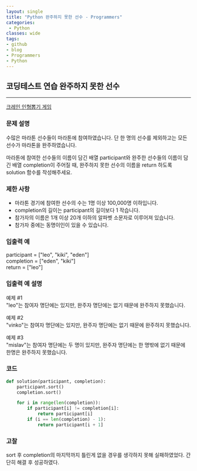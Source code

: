 ```yaml
---
layout: single
title: "Python 완주하지 못한 선수 - Programmers"
categories:
 - Python
classes: wide
tags:
- github
- blog
- Programmers
- Python
---
```

## 코딩테스트 연습 **완주하지 못한 선수**
---

[크레인 인형뽑기 게임](https://programmers.co.kr/learn/courses/30/lessons/42576)

### 문제 설명

수많은 마라톤 선수들이 마라톤에 참여하였습니다. 단 한 명의 선수를 제외하고는 모든 선수가 마라톤을 완주하였습니다.  

마라톤에 참여한 선수들의 이름이 담긴 배열 participant와 완주한 선수들의 이름이 담긴 배열 completion이 주어질 때, 완주하지 못한 선수의 이름을 return 하도록 solution 함수를 작성해주세요.  

### 제한 사항  

-	마라톤 경기에 참여한 선수의 수는 1명 이상 100,000명 이하입니다.  
-	completion의 길이는 participant의 길이보다 1 작습니다.  
-	참가자의 이름은 1개 이상 20개 이하의 알파벳 소문자로 이루어져 있습니다.  
-	참가자 중에는 동명이인이 있을 수 있습니다.  

### 입출력 예  
participant = ["leo", "kiki", "eden"]  
completion = ["eden", "kiki"]  
return = ["leo"]  

### 입출력 예 설명  
예제 \#1  
"leo"는 참여자 명단에는 있지만, 완주자 명단에는 없기 때문에 완주하지 못했습니다.  

예제 \#2  
"vinko"는 참여자 명단에는 있지만, 완주자 명단에는 없기 때문에 완주하지 못했습니다.  

예제 \#3  
"mislav"는 참여자 명단에는 두 명이 있지만, 완주자 명단에는 한 명밖에 없기 때문에 한명은 완주하지 못했습니다.  

### 코드

```python
def solution(participant, completion):
    participant.sort()
    completion.sort()

    for i in range(len(completion)):
        if participant[i] != completion[i]:
            return participant[i]
        if (i == len(completion) - 1):
            return participant[i + 1]
```

### 고찰

sort 후 completion의 마지막까지 틀린게 없을 경우를 생각하지 못해 실패하였었다. 간단히 해결 후 성공하였다.
